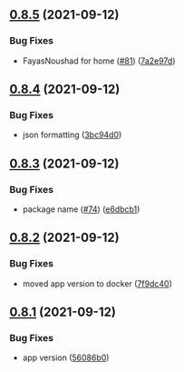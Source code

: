 ## [0.8.5](https://github.com/EddieHubCommunity/LinkFree/compare/v0.8.4...v0.8.5) (2021-09-12)


### Bug Fixes

* FayasNoushad for home ([#81](https://github.com/EddieHubCommunity/LinkFree/issues/81)) ([7a2e97d](https://github.com/EddieHubCommunity/LinkFree/commit/7a2e97dc79c2648678e7db388ede043159dbed50))



## [0.8.4](https://github.com/EddieHubCommunity/LinkFree/compare/v0.8.3...v0.8.4) (2021-09-12)


### Bug Fixes

* json formatting ([3bc94d0](https://github.com/EddieHubCommunity/LinkFree/commit/3bc94d0d0788ca6bed0ce64cf097ee225e2230e4))



## [0.8.3](https://github.com/EddieHubCommunity/LinkFree/compare/v0.8.2...v0.8.3) (2021-09-12)


### Bug Fixes

* package name ([#74](https://github.com/EddieHubCommunity/LinkFree/issues/74)) ([e6dbcb1](https://github.com/EddieHubCommunity/LinkFree/commit/e6dbcb18926a06bce38526eac42cd40886fb8b0b))



## [0.8.2](https://github.com/EddieHubCommunity/LinkFree/compare/v0.8.1...v0.8.2) (2021-09-12)


### Bug Fixes

* moved app version to docker ([7f9dc40](https://github.com/EddieHubCommunity/LinkFree/commit/7f9dc401e490739d5758c7feccbe816a39d0dae2))



## [0.8.1](https://github.com/EddieHubCommunity/LinkFree/compare/v0.8.0...v0.8.1) (2021-09-12)


### Bug Fixes

* app version ([56086b0](https://github.com/EddieHubCommunity/LinkFree/commit/56086b08c18542b985bc6575fb2b37ebe847bb00))




